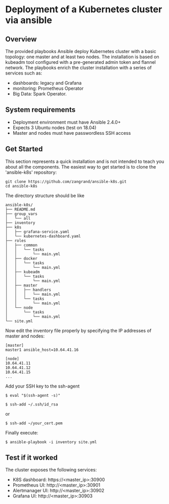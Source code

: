 # Deployment of a Kubernetes cluster via ansible

## Overview
The provided playbooks Ansible deploy Kubernetes cluster with a basic topology: one master and at least two nodes.
The installation is based on kubeadm tool configured with a pre-generated admin token and flannel network.
The playbooks enrich the cluster installation with a series of services such as:
- dashboards: legacy and Grafana
- monitoring: Prometheus Operator
- Big Data: Spark Operator.

## System requirements
- Deployment environment must have Ansible 2.4.0+
- Expects 3 Ubuntu nodes (test on 18.04)
- Master and nodes must have passwordless SSH access

## Get Started
This section represents a quick installation and is not intended to teach you about all the components. The easiest way to get started is to clone the 'ansible-k8s' repository:

```
git clone https://github.com/zangrand/ansible-k8s.git
cd ansible-k8s
```

The directory structure should be like

```
ansible-k8s/
├── README.md
├── group_vars
│   └── all
├── inventory
├── k8s
│   ├── grafana-service.yaml
│   └── kubernetes-dashboard.yaml
├── roles
│   ├── common
│   │   └── tasks
│   │       └── main.yml
│   ├── docker
│   │   └── tasks
│   │       └── main.yml
│   ├── kubeadm
│   │   └── tasks
│   │       └── main.yml
│   ├── master
│   │   ├── handlers
│   │   │   └── main.yml
│   │   └── tasks
│   │       └── main.yml
│   └── node
│       └── tasks
│           └── main.yml
└── site.yml
```

Now edit the inventory file properly by specifying the IP addresses of master and nodes:

```
[master]
master1 ansible_host=10.64.41.16

[node]
10.64.41.11
10.64.41.12
10.64.41.15
...
```

Add your SSH key to the ssh-agent

```
$ eval "$(ssh-agent -s)"

$ ssh-add ~/.ssh/id_rsa
```
or
```
$ ssh-add ~/your_cert.pem
```

Finally execute:

```
$ ansible-playbook -i inventory site.yml
```

## Test if it worked
The cluster exposes the following services:
- K8S dashboard: https://<master_ip>:30900
- Prometheus UI: http://<master_ip>:30901
- Alertmanager UI: http://<master_ip>:30902
- Grafana UI: http://<master_ip>:30903

